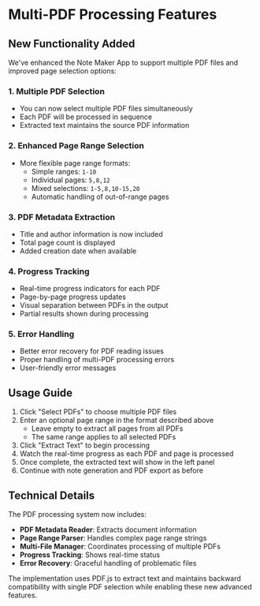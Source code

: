 # Multi-PDF Processing Features

## New Functionality Added

We've enhanced the Note Maker App to support multiple PDF files and improved page selection options:

### 1. Multiple PDF Selection
- You can now select multiple PDF files simultaneously
- Each PDF will be processed in sequence
- Extracted text maintains the source PDF information

### 2. Enhanced Page Range Selection
- More flexible page range formats:
  - Simple ranges: `1-10`
  - Individual pages: `5,8,12`
  - Mixed selections: `1-5,8,10-15,20`
  - Automatic handling of out-of-range pages
  
### 3. PDF Metadata Extraction
- Title and author information is now included
- Total page count is displayed
- Added creation date when available

### 4. Progress Tracking
- Real-time progress indicators for each PDF
- Page-by-page progress updates
- Visual separation between PDFs in the output
- Partial results shown during processing

### 5. Error Handling
- Better error recovery for PDF reading issues
- Proper handling of multi-PDF processing errors
- User-friendly error messages

## Usage Guide

1. Click "Select PDFs" to choose multiple PDF files
2. Enter an optional page range in the format described above
   - Leave empty to extract all pages from all PDFs
   - The same range applies to all selected PDFs
3. Click "Extract Text" to begin processing
4. Watch the real-time progress as each PDF and page is processed
5. Once complete, the extracted text will show in the left panel
6. Continue with note generation and PDF export as before

## Technical Details

The PDF processing system now includes:

- **PDF Metadata Reader**: Extracts document information
- **Page Range Parser**: Handles complex page range strings
- **Multi-File Manager**: Coordinates processing of multiple PDFs
- **Progress Tracking**: Shows real-time status
- **Error Recovery**: Graceful handling of problematic files

The implementation uses PDF.js to extract text and maintains backward compatibility with single PDF selection while enabling these new advanced features. 